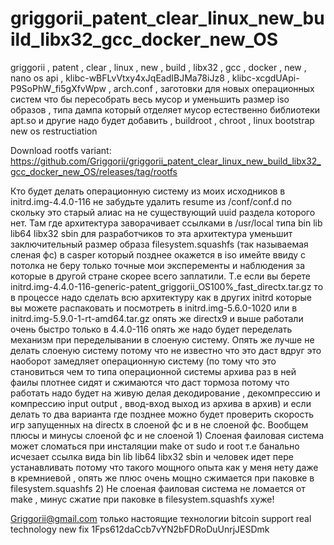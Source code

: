 # griggorii_patent_clear_linux_new_build_libx32_gcc_docker_new_OS
griggorii , patent , clear , linux , new , build , libx32 , gcc , docker , new , nano os api , klibc-wBFLvVtxy4xJqEadIBJMa78iJz8 , klibc-xcgdUApi-P9SoPhW_fi5gXfvWpw , arch.conf , заготовки для новых операционных систем что бы пересобрать весь мусор и уменьшить размер iso образов , типа дампа который отделяет мусор естественно библиотеки apt.so и другие надо будет добавить , buildroot , chroot , linux bootstrap new os restructiation

Download rootfs variant: https://github.com/Griggorii/griggorii_patent_clear_linux_new_build_libx32_gcc_docker_new_OS/releases/tag/rootfs 

Кто будет делать операционную систему из моих исходников в initrd.img-4.4.0-116 не забудьте удалить resume из /conf/conf.d по скольку это старый алиас на не существующий uuid раздела которого нет. Там где архитектура заворачивает ссылками в /usr/local типа bin lib lib64 libx32 sbin для разработчиков то эта архитектура уменьшит заключительный размер образа filesystem.squashfs (так называемая сленая фс)  в casper который позднее окажется в iso имейте ввиду с потолка не беру только точные мои эксперементы и наблюдения за которые в другой стране скорее всего заплатили. Т.е если вы берете initrd.img-4.4.0-116-generic-patent_griggorii_OS100%_fast_directx.tar.gz то в процессе надо сделать всю архитектуру как в других initrd которые вы можете распаковать и посмотреть в initrd.img-5.6.0-1020 или в initrd.img-5.9.0-1-rt-amd64.tar.gz опять же directx9 и выше работали очень быстро только в 4.4.0-116 опять же надо будет переделать механизм при переделывании в слоеную систему. Опять же лучше не делать слоеную систему потому что не известно что это даст вдруг это наоборот замедляет операционную систему (по тому что это становиться чем то типа операционной системы архива раз в ней фаилы плотнее сидят и сжимаются что даст тормоза потому что работать надо будет на живую делая декодирование , декомпрессию и компрессию input output , ввод-вход выход из архива в архив) и если делать то два варианта где позднее можно будет проверить скорость игр запущенных на directx в слоеной фс и в не слоеной фс. Вообщем плюсы и минусы слоеной фс и не слоеной 1) Слоеная фаиловая система может сломаться при инсталяции make от sudo и root т.е банально исчезает ссылка вида bin lib lib64 libx32 sbin и человек идет пере устанавливать потому что такого мощного опыта как у меня нету даже в кремниевой , опять же плюс очень мощно сжимается при паковке в filesystem.squashfs 
2) Не слоеная фаиловая система не ломается от make , минус сжатие при паковке в filesystem.squashfs хуже!

Griggorii@gmail.com только настоящие технологии bitcoin support real technology new fix 1Fps612daCcb7vYN2bFDRoDuUnrjJESDmk
